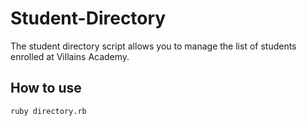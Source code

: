 # Student-Directory #

The student directory script allows you to manage the list of students enrolled at Villains Academy.

## How to use ##

```shell
ruby directory.rb
```
